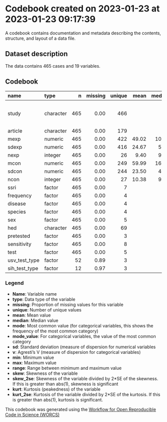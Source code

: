 Codebook created on 2023-01-23 at 2023-01-23 09:17:39
================

A codebook contains documentation and metadata describing the contents,
structure, and layout of a data file.

## Dataset description

The data contains 465 cases and 19 variables.

## Codebook

| name          | type      |   n | missing | unique |  mean | median |   mode | mode_value                                                                      |     sd |    v |  min |     max |   range |  skew | skew_2se |   kurt | kurt_2se |
|:--------------|:----------|----:|--------:|-------:|------:|-------:|-------:|:--------------------------------------------------------------------------------|-------:|-----:|-----:|--------:|--------:|------:|---------:|-------:|---------:|
| study         | character | 465 |    0.00 |    466 |       |        |   1.00 | Abd el Wahab 2018_Fluoxetine_20_Chronic \[daily, 14x\]\_Mouse_CUMS (4 wks)\_TOA |        | 1.00 |      |         |         |       |          |        |          |
| article       | character | 465 |    0.00 |    179 |       |        |  16.00 | Kassai 2012                                                                     |        | 0.99 |      |         |         |       |          |        |          |
| mexp          | numeric   | 465 |    0.00 |    422 | 49.02 |  10.99 |  10.99 |                                                                                 | 140.12 |      | 0.00 | 1734.69 | 1734.69 |  7.52 |    33.20 |  75.67 |   167.43 |
| sdexp         | numeric   | 465 |    0.00 |    416 | 24.67 |   5.60 |   5.60 |                                                                                 |  57.44 |      | 0.00 |  494.88 |  494.88 |  4.09 |    18.05 |  19.59 |    43.35 |
| nexp          | integer   | 465 |    0.00 |     26 |  9.40 |   9.00 |   9.00 |                                                                                 |   5.57 |      | 3.00 |  101.00 |   98.00 | 10.12 |    44.68 | 155.87 |   344.87 |
| mcon          | numeric   | 465 |    0.00 |    249 | 59.99 |  16.20 |  16.20 |                                                                                 | 156.23 |      | 0.09 | 1836.73 | 1836.64 |  6.62 |    29.23 |  60.09 |   132.96 |
| sdcon         | numeric   | 465 |    0.00 |    244 | 23.50 |   4.50 |   4.50 |                                                                                 |  51.62 |      | 0.00 |  454.50 |  454.50 |  3.83 |    16.93 |  18.20 |    40.26 |
| ncon          | integer   | 465 |    0.00 |     27 | 10.38 |   9.00 |   9.00 |                                                                                 |   7.30 |      | 3.00 |  104.00 |  101.00 |  5.94 |    26.22 |  60.05 |   132.87 |
| ssri          | factor    | 465 |    0.00 |      7 |       |        | 211.00 | Fluoxetine                                                                      |        | 0.72 |      |         |         |       |          |        |          |
| frequency     | factor    | 465 |    0.00 |      4 |       |        | 338.00 | Acute                                                                           |        | 0.42 |      |         |         |       |          |        |          |
| disease       | factor    | 465 |    0.00 |      4 |       |        | 377.00 | Healthy                                                                         |        | 0.32 |      |         |         |       |          |        |          |
| species       | factor    | 465 |    0.00 |      4 |       |        | 279.00 | Mouse                                                                           |        | 0.50 |      |         |         |       |          |        |          |
| sex           | factor    | 465 |    0.00 |      5 |       |        | 372.00 | Male                                                                            |        | 0.34 |      |         |         |       |          |        |          |
| hed           | character | 465 |    0.00 |     69 |       |        |  73.00 | 0.81300813008130079                                                             |        | 0.94 |      |         |         |       |          |        |          |
| pretested     | factor    | 465 |    0.00 |      3 |       |        | 434.00 | No                                                                              |        | 0.12 |      |         |         |       |          |        |          |
| sensitivity   | factor    | 465 |    0.00 |      8 |       |        | 442.00 | None                                                                            |        | 0.10 |      |         |         |       |          |        |          |
| test          | factor    | 465 |    0.00 |      5 |       |        | 218.00 | EPM                                                                             |        | 0.61 |      |         |         |       |          |        |          |
| usv_test_type | factor    |  52 |    0.89 |      3 |       |        | 413.00 |                                                                                 |        | 0.49 |      |         |         |       |          |        |          |
| sih_test_type | factor    |  12 |    0.97 |      3 |       |        | 453.00 |                                                                                 |        | 0.50 |      |         |         |       |          |        |          |

### Legend

- **Name**: Variable name
- **type**: Data type of the variable
- **missing**: Proportion of missing values for this variable
- **unique**: Number of unique values
- **mean**: Mean value
- **median**: Median value
- **mode**: Most common value (for categorical variables, this shows the
  frequency of the most common category)
- **mode_value**: For categorical variables, the value of the most
  common category
- **sd**: Standard deviation (measure of dispersion for numerical
  variables
- **v**: Agresti’s V (measure of dispersion for categorical variables)
- **min**: Minimum value
- **max**: Maximum value
- **range**: Range between minimum and maximum value
- **skew**: Skewness of the variable
- **skew_2se**: Skewness of the variable divided by 2\*SE of the
  skewness. If this is greater than abs(1), skewness is significant
- **kurt**: Kurtosis (peakedness) of the variable
- **kurt_2se**: Kurtosis of the variable divided by 2\*SE of the
  kurtosis. If this is greater than abs(1), kurtosis is significant.

This codebook was generated using the [Workflow for Open Reproducible
Code in Science (WORCS)](https://osf.io/zcvbs/)
